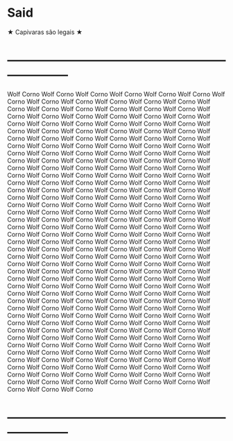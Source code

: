 # Said
★ Capivaras são legais ★
# ―――――――――――――――――――――――
Wolf Corno Wolf Corno Wolf Corno Wolf Corno Wolf Corno Wolf Corno Wolf Corno Wolf Corno Wolf Corno Wolf Corno Wolf Corno Wolf Corno Wolf Corno Wolf Corno Wolf Corno Wolf Corno Wolf Corno Wolf Corno Wolf Corno Wolf Corno Wolf Corno Wolf Corno Wolf Corno Wolf Corno Wolf Corno Wolf Corno Wolf Corno Wolf Corno Wolf Corno Wolf Corno Wolf Corno Wolf Corno Wolf Corno Wolf Corno Wolf Corno Wolf Corno Wolf Corno Wolf Corno Wolf Corno Wolf Corno Wolf Corno Wolf Corno Wolf Corno Wolf Corno Wolf Corno Wolf Corno Wolf Corno Wolf Corno Wolf Corno Wolf Corno Wolf Corno Wolf Corno Wolf Corno Wolf Corno Wolf Corno Wolf Corno Wolf Corno Wolf Corno Wolf Corno Wolf Corno Wolf Corno Wolf Corno Wolf Corno Wolf Corno Wolf Corno Wolf Corno Wolf Corno Wolf Corno Wolf Corno Wolf Corno Wolf Corno Wolf Corno Wolf Corno Wolf Corno Wolf Corno Wolf Corno Wolf Corno Wolf Corno Wolf Corno Wolf Corno Wolf Corno Wolf Corno Wolf Corno Wolf Corno Wolf Corno Wolf Corno Wolf Corno Wolf Corno Wolf Corno Wolf Corno Wolf Corno Wolf Corno Wolf Corno Wolf Corno Wolf Corno Wolf Corno Wolf Corno Wolf Corno Wolf Corno Wolf Corno Wolf Corno Wolf Corno Wolf Corno Wolf Corno Wolf Corno Wolf Corno Wolf Corno Wolf Corno Wolf Corno Wolf Corno Wolf Corno Wolf Corno Wolf Corno Wolf Corno Wolf Corno Wolf Corno Wolf Corno Wolf Corno Wolf Corno Wolf Corno Wolf Corno Wolf Corno Wolf Corno Wolf Corno Wolf Corno Wolf Corno Wolf Corno Wolf Corno Wolf Corno Wolf Corno Wolf Corno Wolf Corno Wolf Corno Wolf Corno Wolf Corno Wolf Corno Wolf Corno Wolf Corno Wolf Corno Wolf Corno Wolf Corno Wolf Corno Wolf Corno Wolf Corno Wolf Corno Wolf Corno Wolf Corno Wolf Corno Wolf Corno Wolf Corno Wolf Corno Wolf Corno Wolf Corno Wolf Corno Wolf Corno Wolf Corno Wolf Corno Wolf Corno Wolf Corno Wolf Corno Wolf Corno Wolf Corno Wolf Corno Wolf Corno Wolf Corno Wolf Corno Wolf Corno Wolf Corno Wolf Corno Wolf Corno Wolf Corno Wolf Corno Wolf Corno Wolf Corno Wolf Corno Wolf Corno Wolf Corno Wolf Corno Wolf Corno Wolf Corno Wolf Corno Wolf Corno Wolf Corno Wolf Corno Wolf Corno Wolf Corno Wolf Corno Wolf Corno Wolf Corno Wolf Corno Wolf Corno Wolf Corno Wolf Corno Wolf Corno Wolf Corno Wolf Corno Wolf Corno Wolf Corno Wolf Corno Wolf Corno Wolf Corno Wolf Corno Wolf Corno Wolf Corno Wolf Corno Wolf Corno Wolf Corno Wolf Corno Wolf Corno Wolf Corno Wolf Corno Wolf Corno Wolf Corno Wolf Corno Wolf Corno Wolf Corno Wolf Corno Wolf Corno Wolf Corno Wolf Corno Wolf Corno Wolf Corno Wolf Corno Wolf Corno Wolf Corno Wolf Corno Wolf Corno Wolf Corno Wolf Corno Wolf Corno Wolf Corno Wolf Corno Wolf Corno Wolf Corno Wolf Corno Wolf Corno Wolf Corno Wolf Corno Wolf Corno Wolf Corno Wolf Corno Wolf Corno Wolf Corno 
# ―――――――――――――――――――――――
